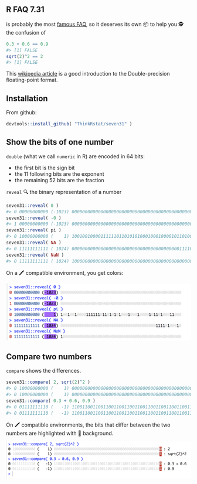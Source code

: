 
<!-- README.md is generated from README.Rmd. Please edit that file -->
R FAQ 7.31
----------

is probably the most [famous FAQ](https://cran.r-project.org/doc/FAQ/R-FAQ.html#Why-doesn_0027t-R-think-these-numbers-are-equal_003f), so it deserves its own 📦 to help you 🕵️ the confusion of

``` r
0.3 + 0.6 == 0.9
#> [1] FALSE
sqrt(2)^2 == 2
#> [1] FALSE
```

This [wikipedia article](https://en.wikipedia.org/wiki/Double-precision_floating-point_format) is a good introduction to the Double-precision floating-point format.

Installation
------------

From github:

``` r
devtools::install_github( "ThinkRstat/seven31" )
```

Show the bits of one number
---------------------------

`double` (what we call `numeric` in R) are encoded in 64 bits:

-   the first bit is the sign bit
-   the 11 following bits are the exponent
-   the remaining 52 bits are the fraction

`reveal` 🔍 the binary representation of a number

``` r
seven31::reveal( 0 )
#> 0 00000000000 (-1023) 0000000000000000000000000000000000000000000000000000
seven31::reveal( -0 )
#> 1 00000000000 (-1023) 0000000000000000000000000000000000000000000000000000
seven31::reveal( pi )
#> 0 10000000000 (    1) 1001001000011111101101010100010001000010110100011000
seven31::reveal( NA )
#> 0 11111111111 ( 1024) 0000000000000000000000000000000000000000011110100010
seven31::reveal( NaN )
#> 0 11111111111 ( 1024) 1000000000000000000000000000000000000000000000000000
```

On a 🖍 compatible environment, you get colors:

![](img/reveal.png)

Compare two numbers
-------------------

`compare` shows the differences.

``` r
seven31::compare( 2, sqrt(2)^2 )
#> 0 10000000000 (    1) 0000000000000000000000000000000000000000000000000000 : 2         
#> 0 10000000000 (    1) 0000000000000000000000000000000000000000000000000001 : sqrt(2)^2
seven31::compare( 0.3 + 0.6, 0.9 )
#> 0 01111111110 (   -1) 1100110011001100110011001100110011001100110011001100 : 0.3 + 0.6 
#> 0 01111111110 (   -1) 1100110011001100110011001100110011001100110011001101 : 0.9
```

On 🖍 compatible environments, the bits that differ between the two numbers are highlighted with 🔴 background.

![](img/compare.png)
